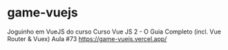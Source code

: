 # game-vuejs
Joguinho em VueJS do curso  Curso Vue JS 2 - O Guia Completo (incl. Vue Router &amp; Vuex) Aula #73
https://game-vuejs.vercel.app/
